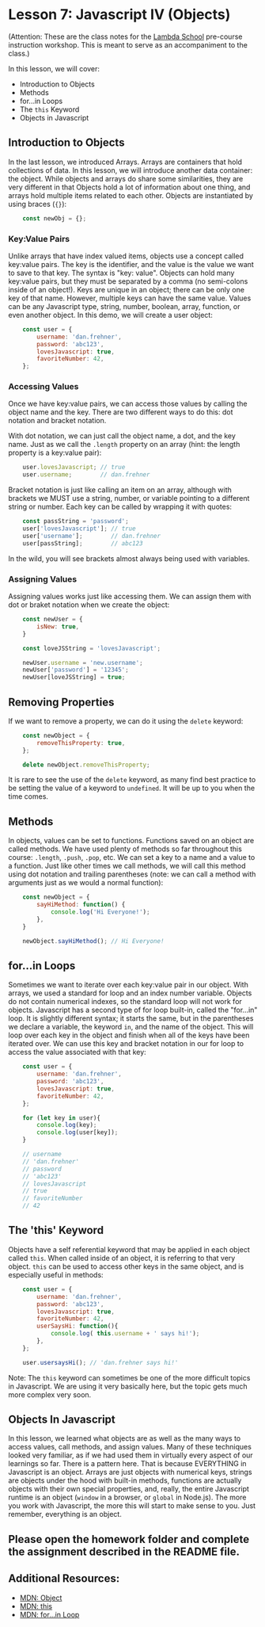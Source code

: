# Lesson 7: Javascript IV (Objects)
(Attention: These are the class notes for the [Lambda School](http://www.lambdaschool.com) pre-course instruction workshop. This is meant to serve as an accompaniment to the class.)

In this lesson, we will cover: 

* Introduction to Objects
* Methods
* for...in Loops
* The `this` Keyword
* Objects in Javascript

## Introduction to Objects

In the last lesson, we introduced Arrays. Arrays are containers that hold collections of data. In this lesson, we will introduce another data container: the object. While objects and arrays do share some similarities, they are very different in that Objects hold a lot of information about one thing, and arrays hold multiple items related to each other. Objects are instantiated by using braces (`{}`):

```javascript
    const newObj = {};
```

### Key:Value Pairs

Unlike arrays that have index valued items, objects use a concept called key:value pairs. The key is the identifier, and the value is the value we want to save to that key. The syntax is "key: value". Objects can hold many key:value pairs, but they must be separated by a comma (no semi-colons inside of an object!). Keys are unique in an object; there can be only one key of that name. However, multiple keys can have the same value. Values can be any Javascript type, string, number, boolean, array, function, or even another object. In this demo, we will create a user object:

```javascript
    const user = {
        username: 'dan.frehner',
        password: 'abc123',
        lovesJavascript: true,
        favoriteNumber: 42,
    };
```

### Accessing Values

Once we have key:value pairs, we can access those values by calling the object name and the key. There are two different ways to do this: dot notation and bracket notation. 

With dot notation, we can just call the object name, a dot, and the key name. Just as we call the `.length` property on an array (hint: the length property is a key:value pair):

```javascript
    user.lovesJavascript; // true
    user.username;        // dan.frehner
```

Bracket notation is just like calling an item on an array, although with brackets we MUST use a string, number, or variable pointing to a different string or number. Each key can be called by wrapping it with quotes:

```javascript
    const passString = 'password';
    user['lovesJavascript']; // true
    user['username'];        // dan.frehner
    user[passString];        // abc123
```

In the wild, you will see brackets almost always being used with variables. 

### Assigning Values

Assigning values works just like accessing them. We can assign them with dot or braket notation when we create the object:

```javascript
    const newUser = {
        isNew: true,
    }

    const loveJSString = 'lovesJavascript';

    newUser.username = 'new.username';
    newUser['password'] = '12345';
    newUser[loveJSString] = true;
```

## Removing Properties

If we want to remove a property, we can do it using the `delete` keyword:

```javascript
    const newObject = {
        removeThisProperty: true,
    };

    delete newObject.removeThisProperty;
```

It is rare to see the use of the `delete` keyword, as many find best practice to be setting the value of a keyword to `undefined`. It will be up to you when the time comes.

## Methods

In objects, values can be set to functions. Functions saved on an object are called methods. We have used plenty of methods so far throughout this course: `.length`, `.push`, `.pop`, etc. We can set a key to a name and a value to a function. Just like other times we call methods, we will call this method using dot notation and trailing parentheses (note: we can call a method with arguments just as we would a normal function):

```javascript
    const newObject = {
        sayHiMethod: function() {
            console.log('Hi Everyone!');
        },
    }

    newObject.sayHiMethod(); // Hi Everyone!
```

## for...in Loops

Sometimes we want to iterate over each key:value pair in our object. With arrays, we used a standard for loop and an index number variable. Objects do not contain numerical indexes, so the standard loop will not work for objects. Javascript has a second type of for loop built-in, called the "for...in" loop. It is slightly different syntax; it starts the same, but in the parentheses we declare a variable, the keyword `in`, and the name of the object. This will loop over each key in the object and finish when all of the keys have been iterated over. We can use this key and bracket notation in our for loop to access the value associated with that key:

```javascript
    const user = {
        username: 'dan.frehner',
        password: 'abc123',
        lovesJavascript: true,
        favoriteNumber: 42,
    };

    for (let key in user){
        console.log(key);
        console.log(user[key]);
    }

    // username
    // 'dan.frehner'
    // password
    // 'abc123'
    // lovesJavascript
    // true
    // favoriteNumber
    // 42
```

## The 'this' Keyword

Objects have a self referential keyword that may be applied in each object called `this`. When called inside of an object, it is referring to that very object. `this` can be used to access other keys in the same object, and is especially useful in methods:

```javascript
    const user = {
        username: 'dan.frehner',
        password: 'abc123',
        lovesJavascript: true,
        favoriteNumber: 42,
        userSaysHi: function(){
            console.log( this.username + ' says hi!');
        },
    };

    user.usersaysHi(); // 'dan.frehner says hi!'
```

Note: The `this` keyword can sometimes be one of the more difficult topics in Javascript. We are using it very basically here, but the topic gets much more complex very soon. 

## Objects In Javascript

In this lesson, we learned what objects are as well as the many ways to access values, call methods, and assign values. Many of these techniques looked very familiar, as if we had used them in virtually every aspect of our learnings so far. There is a pattern here. That is because EVERYTHING in Javascript is an object. Arrays are just objects with numerical keys, strings are objects under the hood with built-in methods, functions are actually objects with their own special properties, and, really, the entire Javascript runtime is an object (`window` in a browser, or `global` in Node.js). The more you work with Javascript, the more this will start to make sense to you. Just remember, everything is an object. 

## Please open the homework folder and complete the assignment described in the README file.

## Additional Resources:

* [MDN: Object](https://developer.mozilla.org/en-US/docs/Web/JavaScript/Reference/Global_Objects/Object)
* [MDN: this](https://developer.mozilla.org/en-US/docs/Web/JavaScript/Reference/Operators/this)
* [MDN: for...in Loop](https://developer.mozilla.org/en-US/docs/Web/JavaScript/Reference/Statements/for...in)
